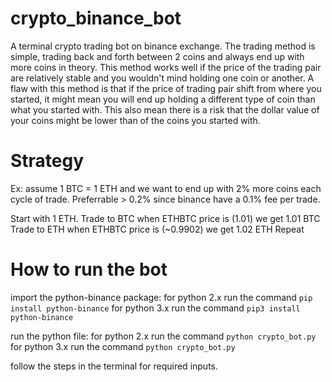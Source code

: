 # crypto_binance_bot
A terminal crypto trading bot on binance exchange. The trading method is simple, trading back and forth between 2 coins and always end up with more coins in theory. This method works well if the price of the trading pair are relatively stable and you wouldn't mind holding one coin or another. A flaw with this method is that if the price of trading pair shift from where you started, it might mean you will end up holding a different type of coin than what you started with. This also mean there is a risk that the dollar value of your coins might be lower than of the coins you started with.

# Strategy

Ex: assume 1 BTC = 1 ETH and we want to end up with 2% more coins each cycle of trade. Preferrable > 0.2% since binance have a 0.1% fee per trade.

Start with 1 ETH.
Trade to BTC when ETHBTC price is (1.01) we get 1.01 BTC
Trade to ETH when ETHBTC price is (~0.9902) we get  1.02 ETH
Repeat

# How to run the bot

import the python-binance package:
for python 2.x run the command `pip install python-binance`
for python 3.x run the command `pip3 install python-binance`

run the python file:
for python 2.x run the command `python crypto_bot.py`
for python 3.x run the command `python crypto_bot.py`

follow the steps in the terminal for required inputs. 
